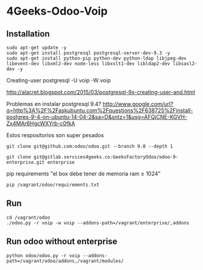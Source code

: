 #  4Geeks-Odoo-Voip


## Installation

	sudo apt-get update -y	
	sudo apt-get install postgresql postgresql-server-dev-9.3 -y
	sudo apt-get install python-pip python-dev python-ldap libjpeg-dev libevent-dev libxml2-dev node-less libxslt1-dev libldap2-dev libsasl2-dev -y

Creating-user postgresql  -U voip -W voip

http://alacret.blogspot.com/2015/03/postgresql-9x-creating-user-and.html

Problemas en instalar postgresql 9.4?
	http://www.google.com/url?q=http%3A%2F%2Faskubuntu.com%2Fquestions%2F638725%2Finstall-postgres-9-4-on-ubuntu-14-04-2&sa=D&sntz=1&usg=AFQjCNE-KGVH-Zx4MAr6HgcWXYrb-c0fkA

Estos respositorios son super pesados 

	git clone git@github.com:odoo/odoo.git --branch 9.0 --depth 1

	git clone git@gitlab.services4geeks.co:GeeksFactoryOdoo/odoo-9-enterprise.git enterprise


pip requirements  "el box debe tener de memoria ram ≥ 1024"
	
	pip /vagrant/odoo/requirements.txt


## Run

	cd /vagrant/odoo
	./odoo.py -r voip -w voip --addons-path=/vagrant/enterprise/,addons


## Run odoo without enterprise
	python odoo/odoo.py -r voip --addons-path=/vagrant/odoo/addons,/vagrant/modules/